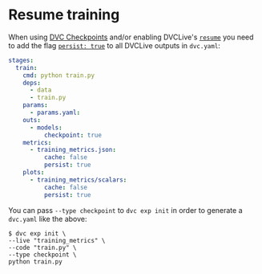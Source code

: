 # Resume training

When using [DVC Checkpoints](/doc/user-guide/experiment-management/checkpoints)
and/or enabling DVCLive's [`resume`](/doc/dvclive/api-reference/live#parameters)
you need to add the flag
[`persist: true`](/doc/user-guide/project-structure/pipelines-files#output-subfields)
to all DVCLive outputs in `dvc.yaml`:

```yaml
stages:
  train:
    cmd: python train.py
    deps:
      - data
      - train.py
    params:
      - params.yaml:
    outs:
      - models:
          checkpoint: true
    metrics:
      - training_metrics.json:
          cache: false
          persist: true
    plots:
      - training_metrics/scalars:
          cache: false
          persist: true
```

You can pass `--type checkpoint` to `dvc exp init` in order to generate a
`dvc.yaml` like the above:

```dvc
$ dvc exp init \
--live "training_metrics" \
--code "train.py" \
--type checkpoint \
python train.py
```

